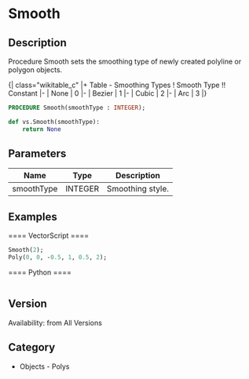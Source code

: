 # Smooth

## Description
Procedure Smooth sets the smoothing type of newly created polyline or polygon objects.

{| class="wikitable_c"
|+ Table - Smoothing Types
! Smooth Type !! Constant
|-
| None
| 0
|-
| Bezier
| 1
|-
| Cubic
| 2
|-
| Arc
| 3
|}

```pascal
PROCEDURE Smooth(smoothType : INTEGER);
```

```python
def vs.Smooth(smoothType):
    return None
```

## Parameters
|Name|Type|Description|
|---|---|---|
|smoothType|INTEGER|Smoothing style.|

## Examples
==== VectorScript ====
```pascal
Smooth(2);
Poly(0, 0, -0.5, 1, 0.5, 2);
```
==== Python ====
```python

```

## Version
Availability: from All Versions

## Category
* Objects - Polys

